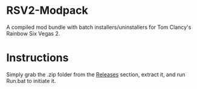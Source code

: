 # RSV2-Modpack
A compiled mod bundle with batch installers/uninstallers for Tom Clancy's Rainbow Six Vegas 2.

# Instructions
Simply grab the .zip folder from the [Releases](https://github.com/PkmnYellow/RSV2-Modpack/releases) section, extract it, and run Run.bat to initiate it. 
